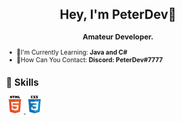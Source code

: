 <h1 align="center">Hey, I'm PeterDev👋</h1>
<h3 align="center">Amateur Developer.</h3>

- :seedling:I'm Currently Learning: **Java and C#**
- :love_letter:How Can You Contact: **Discord: PeterDev#7777**

## 🚀 Skills
<p align="left"> <a href="https://www.w3.org/html/" target="_blank"> <img src="https://raw.githubusercontent.com/devicons/devicon/master/icons/html5/html5-original-wordmark.svg" alt="html5" width="40" height="40"/> </a> <a href="https://www.w3schools.com/css/" target="_blank"> <img src="https://raw.githubusercontent.com/devicons/devicon/master/icons/css3/css3-original-wordmark.svg" alt="css3" width="40" height="40"/> 
